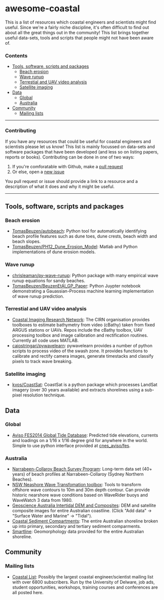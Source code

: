 # awesome-coastal
This is a list of resources which coastal engineers and scientists might find useful. Since we're a fairly niche discipline, it's often difficult to find out about all the great things out in the community! This list brings together useful data-sets, tools and scripts that people might not have been aware of.


### Contents
  - [Tools, software, scripts and packages](#tools-software-scripts-and-packages)
    - [Beach erosion](#beach-erosion)
    - [Wave runup](#wave-runup)
    - [Terrestial and UAV video analysis](#terrestial-and-uav-video-analysis)
    - [Satellite imaging](#satellite-imaging)
  - [Data](#data)
    - [Global](#global)
    - [Australia](#australia)
  - [Community](#community)
    - [Mailing lists](#mailing-lists)

----

### Contributing
If you have any resources that could be useful for coastal engineers and scientists please let us know! This list is mainly focussed on data-sets and software packages that have been developed (and less so on listing papers, reports or books). Contributing can be done in one of two ways:

1. If you're comforatable with Github, make a [pull request](https://github.com/chrisleaman/awesome-coastal/pulls)
2. Or else, open a [new issue](https://github.com/chrisleaman/awesome-coastal/issues)

You pull request or issue should provide a link to a resource and a description of what it does and why it might be useful.

----

## Tools, software, scripts and packages

### Beach erosion
- [TomasBeuzen/autobeach](https://github.com/TomasBeuzen/autobeach): Python tool for automatically identifying beach profile features such as dune toes, dune crests, beach width and beach slopes.
- [TomasBeuzen/PH12_Dune_Erosion_Model](https://github.com/TomasBeuzen/PH12_Dune_Erosion_Model): Matlab and Python implementations of dune erosion models.

### Wave runup
- [chrisleaman/py-wave-runup](https://github.com/chrisleaman/py-wave-runup): Python package with many empirical wave runup equations for sandy beaches.
- [TomasBeuzen/BeuzenEtAl_GP_Paper](TomasBeuzen/BeuzenEtAl_GP_Paper): Python Juypter notebook demonstrating a Gauassian-Process machine learning implementation of wave runup prediction.

### Terrestial and UAV video analysis
- [Coastal Imaging Research Network](https://github.com/Coastal-Imaging-Research-Network): The CIRN organisation provides toolboxes to estimate bathymetry from video (cBathy) taken from fixed ARGUS stations or UAVs. Repos include the cBathy toolbox, UAV processing toolbox and image calibration and rectification routines. Currently all code uses MATLAB.
- [caiostringari/pywavelearn](https://github.com/caiostringari/pywavelearn): pywavelearn provides a number of python scripts to process video of the swash zone. It provides functions to calibrate and rectify camera images, generate timestacks and classify pixels to track wave breaking.


### Satellite imaging
- [kvos/CoastSat](https://github.com/kvos/CoastSat): CoastSat is a python package which processes LandSat imagery (over 30 years available) and extracts shorelines using a sub-pixel resolution technique.


## Data

### Global
- [Aviso FES2014 Global Tide Database](https://www.aviso.altimetry.fr/en/data/products/auxiliary-products/global-tide-fes.html): Predicted tide elevations, currents and loadings on a 1/16 x 1/16 degree grid for anywhere in the world. Simple to use python interface provided at [cnes_aviso/fes](https://bitbucket.org/cnes_aviso/fes/src/master/).


### Australia
- [Narrabeen-Collaroy Beach Survey Program](http://narrabeen.wrl.unsw.edu.au/): Long-term data set (40+ years) of beach profiles at Narrabeen-Collaroy (Sydney Northern Beaches).
- [NSW Neashore Wave Transfomation toolbox](http://www.nswaves.com.au/help_toolbox.php): Tools to transform offshore wave contours to 10m and 30m depth contour. Can provide historic nearshore wave conditions based on WaveRider buoys and WaveWatch 3 data from 1980.
- [Geoscience Australia Intertidal DEM and Composites](https://nationalmap.gov.au/): DEM and satellite composite images for entire Australian coastline. (Click "Add data" -> "Surface Water and Marine" -> "Tidal").
- [Coastal Sediment Compartments](https://ecat.ga.gov.au/geonetwork/srv/eng/catalog.search#/metadata/87838): The entire Australian shoreline broken up into primary, secondary and tertiary sediment comparments.
- [Smartline](https://ecat.ga.gov.au/geonetwork/srv/eng/catalog.search#/metadata/104160): Geomorphology data provided for the entire Australian shoreline.


## Community

### Mailing lists
- [Coastal List](https://groups.google.com/a/udel.edu/forum/#!categories/coastal_list): Possibly the largest coastal engineer/scientist mailing list with over 6800 subscribers. Run by the University of Delware, job ads, student opportunities, workshops, training courses and conferences are all posted here. 